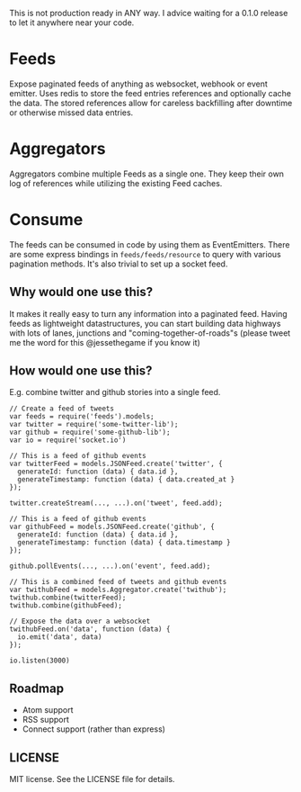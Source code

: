 This is not production ready in ANY way.
I advice waiting for a 0.1.0 release to let it
anywhere near your code.

# Feeds

Expose paginated feeds of anything as websocket, webhook or event emitter.
Uses redis to store the feed entries references and optionally cache the data.
The stored references allow for careless backfilling after downtime or otherwise
missed data entries.

# Aggregators

Aggregators combine multiple Feeds as a single one. They keep their own log of
references while utilizing the existing Feed caches.

# Consume

The feeds can be consumed in code by using them as EventEmitters.
There are some express bindings in `feeds/feeds/resource` to query
with various pagination methods.
It's also trivial to set up a socket feed.

## Why would one use this?

It makes it really easy to turn any information into a paginated feed.
Having feeds as lightweight datastructures, you can start building data
highways with lots of lanes, junctions and "coming-together-of-roads"s (please
tweet me the word for this @jessethegame if you know it)

## How would one use this?

E.g. combine twitter and github stories into a single feed.

    // Create a feed of tweets
    var feeds = require('feeds').models;
    var twitter = require('some-twitter-lib');
    var github = require('some-github-lib');
    var io = require('socket.io')

    // This is a feed of github events
    var twitterFeed = models.JSONFeed.create('twitter', {
      generateId: function (data) { data.id },
      generateTimestamp: function (data) { data.created_at }
    });

    twitter.createStream(..., ...).on('tweet', feed.add);

    // This is a feed of github events
    var githubFeed = models.JSONFeed.create('github', {
      generateId: function (data) { data.id },
      generateTimestamp: function (data) { data.timestamp }
    });

    github.pollEvents(..., ...).on('event', feed.add);

    // This is a combined feed of tweets and github events
    var twithubFeed = models.Aggregator.create('twithub');
    twithub.combine(twitterFeed);
    twithub.combine(githubFeed);

    // Expose the data over a websocket
    twithubFeed.on('data', function (data) {
      io.emit('data', data)
    });

    io.listen(3000)

## Roadmap

* Atom support
* RSS support
* Connect support (rather than express)

## LICENSE

MIT license. See the LICENSE file for details.
